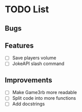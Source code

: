 # TODO List
## Bugs

## Features
- [ ] Save players volume
- [ ] JokeAPI slash command

## Improvements
- [ ] Make Game3rb more readable
- [ ] Split code into more functions
- [ ] Add docstrings
